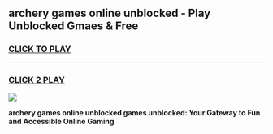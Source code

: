 
## archery games online unblocked - Play Unblocked Gmaes & Free
<h3>
<a href="https://news.freeplayer.one?title=archery_games_online_unblocked&ref=16F">CLICK TO PLAY</a></h3>
<hr>

<h3>
<a href="https://news.freeplayer.one?title=archery_games_online_unblocked&ref=16F">CLICK 2 PLAY</a>
  
</h3>

<a href="https://news.freeplayer.one?title=archery_games_online_unblocked&ref=16F/"><img src="https://clearcache.store/games.png"></a>


**archery games online unblocked games unblocked: Your Gateway to Fun and Accessible Online Gaming**
